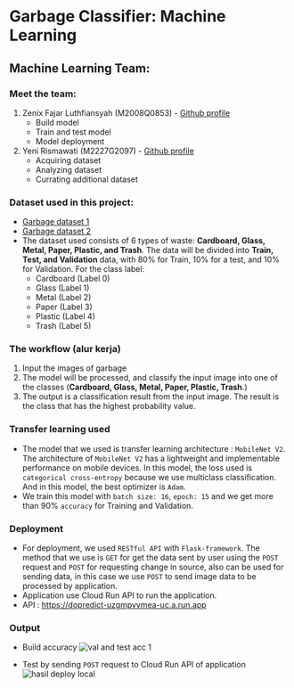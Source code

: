 # Garbage Classifier: Machine Learning

## Machine Learning Team:
### Meet the team:
   1. Zenix Fajar Luthfiansyah (M2008Q0853) - [Github profile](https://github.com/zenyxfajar)
        - Build model
        - Train and test model
        - Model deployment
   2. Yeni Rismawati (M2227G2097) - [Github profile](https://github.com/yenirsmwati)
        - Acquiring dataset
        - Analyzing dataset
        - Currating additional dataset
### Dataset used in this project:
   -  [Garbage dataset 1](https://www.kaggle.com/datasets/mostafaabla/garbage-classification)
   -  [Garbage dataset 2](https://www.kaggle.com/code/aadhavvignesh/pytorch-garbage-classification-95-accuracy/data)
   -  The dataset used consists of 6 types of waste: **Cardboard, Glass, Metal, Paper, Plastic, and Trash**. The data will be divided into **Train, Test, and Validation** data, with 80% for Train, 10% for a test, and 10% for Validation. For the class label: 
      - Cardboard (Label 0)
      - Glass (Label 1)
      - Metal (Label 2)
      - Paper (Label 3)
      - Plastic (Label 4)
      - Trash (Label 5)
### The workflow (alur kerja)
   1. Input the images of garbage
   2. The model will be processed, and classify the input image into one of the classes (**Cardboard, Glass, Metal, Paper, Plastic, Trash**.)
   3. The output is a classification result from the input image. The result is the class that has the highest probability value.

### Transfer learning used
   - The model that we used is transfer learning architecture : `MobileNet V2`. The architecture of `MobileNet V2` has a lightweight and implementable performance on mobile devices. In this model, the loss used is `categorical cross-entropy` because we use multiclass classification. And in this model, the best optimizer is `Adam`.
   - We train this model with `batch size: 16`, `epoch: 15` and we get more than 90% `accuracy` for Training and Validation.
### Deployment
   - For deployment, we used `RESTful API` with `Flask-framework`. The method that we use is `GET` for get the data sent by user using the `POST` request and `POST` for requesting change in source, also can be used for sending data, in this case we use `POST` to send image data to be processed by application.
   - Application use Cloud Run API to run the application.
   - API : https://dopredict-uzgmpvvmea-uc.a.run.app

### Output
   - Build accuracy
   ![val and test acc 1](https://user-images.githubusercontent.com/101339523/173275671-04024887-cd35-4481-9a7d-5ca7b9c63205.jpg)

   - Test by sending `POST` request to Cloud Run API of application
   ![hasil deploy local](https://user-images.githubusercontent.com/101339523/173274358-65574ea7-cccd-4a6c-9c79-f6aefad78d73.jpg)
